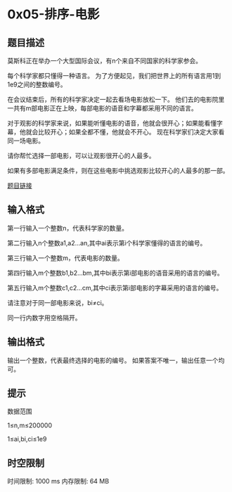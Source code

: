# 0x05-排序-电影

## 题目描述

莫斯科正在举办一个大型国际会议，有n个来自不同国家的科学家参会。

每个科学家都只懂得一种语言。
为了方便起见，我们把世界上的所有语言用1到1e9之间的整数编号。

在会议结束后，所有的科学家决定一起去看场电影放松一下。
他们去的电影院里一共有m部电影正在上映，每部电影的语音和字幕都采用不同的语言。

对于观影的科学家来说，如果能听懂电影的语音，他就会很开心；如果能看懂字幕，他就会比较开心；如果全都不懂，他就会不开心。
现在科学家们决定大家看同一场电影。

请你帮忙选择一部电影，可以让观影很开心的人最多。

如果有多部电影满足条件，则在这些电影中挑选观影比较开心的人最多的那一部。

[题目链接](https://www.luogu.com.cn/problem/CF670C)

## 输入格式

第一行输入一个整数n，代表科学家的数量。

第二行输入n个整数a1,a2…an,其中ai表示第i个科学家懂得的语言的编号。

第三行输入一个整数m，代表电影的数量。

第四行输入m个整数b1,b2…bm,其中bi表示第i部电影的语音采用的语言的编号。

第五行输入m个整数c1,c2…cm,其中ci表示第i部电影的字幕采用的语言的编号。

请注意对于同一部电影来说，bi≠ci。

同一行内数字用空格隔开。

## 输出格式

输出一个整数，代表最终选择的电影的编号。
如果答案不唯一，输出任意一个均可。

## 提示

数据范围

1≤n,m≤200000

1≤ai,bi,ci≤1e9


## 时空限制

时间限制: 1000 ms
内存限制: 64 MB
